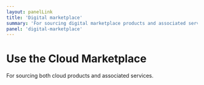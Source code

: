 ```yaml
---
layout: panelLink
title: 'Digital marketplace'
summary: 'For sourcing digital marketplace products and associated services.'
panel: 'digital-marketplace'
---
```


# Use the Cloud Marketplace

For sourcing both cloud products and associated services.
